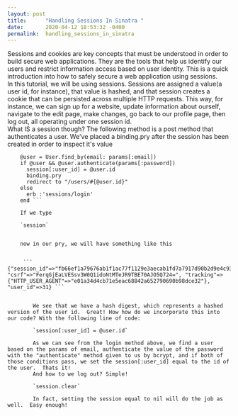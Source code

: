 ```yaml
---
layout: post
title:      "Handling Sessions In Sinatra "
date:       2020-04-12 18:53:32 -0400
permalink:  handling_sessions_in_sinatra
---
```



   Sessions and cookies are key concepts that must be understood in order to build secure web applications.  They are the tools that help us identify our users and restrict information access based on user identity.  This is a quick introduction into how to safely secure a web application using sessions.  
	 In this tutorial, we will be using sessions. Sessions are assigned a value(a user id, for instance), that value is hashed, and that session creates a cookie that can be persisted across multiple HTTP requests.  This way, for instance, we can sign up for a website, update information about ourself, navigate to the edit page, make changes, go back to our profile page, then log out, all operating under one session id.  
	 What IS a session though?  The following method is a post method that authenticates a user.  We've placed a binding.pry after the session has been created in order to inspect it's value 
	 

```post '/sessions' do
    @user = User.find_by(email: params[:email])
    if @user && @user.authenticate(params[:password])
      session[:user_id] = @user.id
      binding.pry
      redirect to "/users/#{@user.id}"
    else
      erb :'sessions/login'
    end ```
		
	If we type 
	
	`session`
 
	
	now in our pry, we will have something like this 
	
     
	 ```  {"session_id"=>"fb66ef1a79676ab1f1ac77f1129e3aecab1fd7a7917d90b2d9e4c931b3bb06fb", "csrf"=>"FerqGjEaLVESsv3W0Q1idoNtMTeJR9TBE70AJO5Q724=", "tracking"=>{"HTTP_USER_AGENT"=>"e01a34d4cb71e5eac68842a652790690b98dce32"}, "user_id"=>31} ```
      
		 
		We see that we have a hash digest, which represents a hashed version of the user id.  Great! How how do we incorporate this into our code? With the following line of code: 
		
		`session[:user_id] = @user.id`
		
		As we can see from the login method above, we find a user based on the params of email, authenticate the value of the password with the "authenticate" method given to us by bcrypt, and if both of those conditions pass, we set the session[:user_id] equal to the id of the user.  Thats it! 
		And how to we log out? Simple! 
		
		`session.clear`
		
		In fact, setting the session equal to nil will do the job as well.  Easy enough!




